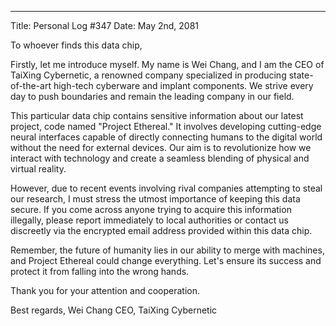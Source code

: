 
---
Title: Personal Log #347
Date: May 2nd, 2081

To whoever finds this data chip,

Firstly, let me introduce myself. My name is Wei Chang, and I am the CEO of TaiXing Cybernetic, a renowned company specialized in producing state-of-the-art high-tech cyberware and implant components. We strive every day to push boundaries and remain the leading company in our field.

This particular data chip contains sensitive information about our latest project, code named "Project Ethereal." It involves developing cutting-edge neural interfaces capable of directly connecting humans to the digital world without the need for external devices. Our aim is to revolutionize how we interact with technology and create a seamless blending of physical and virtual reality.

However, due to recent events involving rival companies attempting to steal our research, I must stress the utmost importance of keeping this data secure. If you come across anyone trying to acquire this information illegally, please report immediately to local authorities or contact us discreetly via the encrypted email address provided within this data chip.

Remember, the future of humanity lies in our ability to merge with machines, and Project Ethereal could change everything. Let's ensure its success and protect it from falling into the wrong hands.

Thank you for your attention and cooperation.

Best regards,
Wei Chang
CEO, TaiXing Cybernetic
